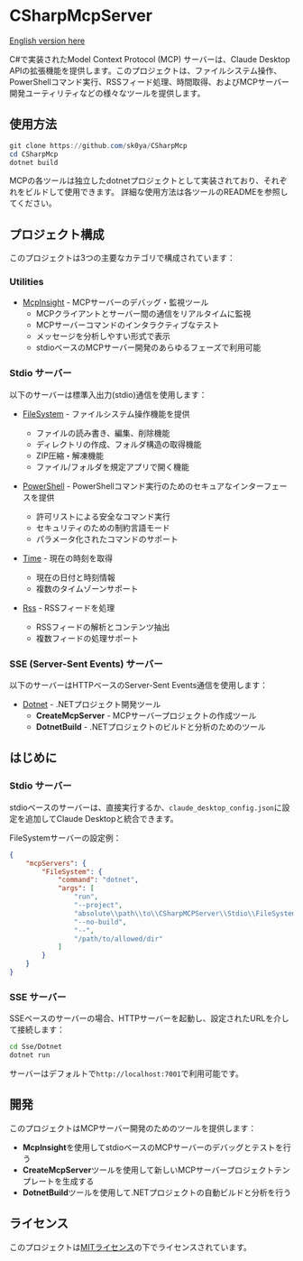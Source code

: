 ﻿# CSharpMcpServer

[English version here](README.md)

C#で実装されたModel Context Protocol (MCP) サーバーは、Claude Desktop APIの拡張機能を提供します。このプロジェクトは、ファイルシステム操作、PowerShellコマンド実行、RSSフィード処理、時間取得、およびMCPサーバー開発ユーティリティなどの様々なツールを提供します。

## 使用方法

```Powershell
git clone https://github.com/sk0ya/CSharpMcp
cd CSharpMcp
dotnet build
```

MCPの各ツールは独立したdotnetプロジェクトとして実装されており、それぞれをビルドして使用できます。
詳細な使用方法は各ツールのREADMEを参照してください。

## プロジェクト構成

このプロジェクトは3つの主要なカテゴリで構成されています：

### Utilities

- [McpInsight](McpInsight/README.ja.md) - MCPサーバーのデバッグ・監視ツール
  - MCPクライアントとサーバー間の通信をリアルタイムに監視
  - MCPサーバーコマンドのインタラクティブなテスト
  - メッセージを分析しやすい形式で表示
  - stdioベースのMCPサーバー開発のあらゆるフェーズで利用可能

### Stdio サーバー

以下のサーバーは標準入出力(stdio)通信を使用します：

- [FileSystem](Stdio/FileSystem/README.ja.md) - ファイルシステム操作機能を提供
  - ファイルの読み書き、編集、削除機能
  - ディレクトリの作成、フォルダ構造の取得機能
  - ZIP圧縮・解凍機能
  - ファイル/フォルダを規定アプリで開く機能

- [PowerShell](Stdio/PowerShell/README.ja.md) - PowerShellコマンド実行のためのセキュアなインターフェースを提供
  - 許可リストによる安全なコマンド実行
  - セキュリティのための制約言語モード
  - パラメータ化されたコマンドのサポート

- [Time](Stdio/Time/README.ja.md) - 現在の時刻を取得
  - 現在の日付と時刻情報
  - 複数のタイムゾーンサポート

- [Rss](Stdio/Rss/README.ja.md) - RSSフィードを処理
  - RSSフィードの解析とコンテンツ抽出
  - 複数フィードの処理サポート

### SSE (Server-Sent Events) サーバー

以下のサーバーはHTTPベースのServer-Sent Events通信を使用します：

- [Dotnet](Sse/Dotnet/README.md) - .NETプロジェクト開発ツール
  - **CreateMcpServer** - MCPサーバープロジェクトの作成ツール
  - **DotnetBuild** - .NETプロジェクトのビルドと分析のためのツール

## はじめに

### Stdio サーバー
stdioベースのサーバーは、直接実行するか、`claude_desktop_config.json`に設定を追加してClaude Desktopと統合できます。

FileSystemサーバーの設定例：
```json
{
    "mcpServers": {
        "FileSystem": {
            "command": "dotnet",
            "args": [
                "run",
                "--project",
                "absolute\\path\\to\\CSharpMCPServer\\Stdio\\FileSystem",
                "--no-build",
                "--",
                "/path/to/allowed/dir"
            ]
        }
    }
}
```

### SSE サーバー
SSEベースのサーバーの場合、HTTPサーバーを起動し、設定されたURLを介して接続します：

```bash
cd Sse/Dotnet
dotnet run
```

サーバーはデフォルトで`http://localhost:7001`で利用可能です。

## 開発

このプロジェクトはMCPサーバー開発のためのツールを提供します：

- **McpInsight**を使用してstdioベースのMCPサーバーのデバッグとテストを行う
- **CreateMcpServer**ツールを使用して新しいMCPサーバープロジェクトテンプレートを生成する
- **DotnetBuild**ツールを使用して.NETプロジェクトの自動ビルドと分析を行う

## ライセンス
このプロジェクトは[MITライセンス](LICENSE.txt)の下でライセンスされています。
